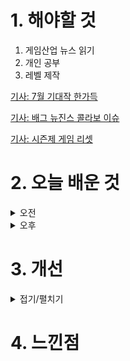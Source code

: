 
# 1. 해야할 것

1. 게임산업 뉴스 읽기 
2. 개인 공부  
3. 레벨 제작

[기사: 7월 기대작 한가득](https://www.gamemeca.com/view.php?gid=1750396)

[기사: 배그 뉴진스 콜라보 이슈](https://www.gameinsight.co.kr/news/articleView.html?idxno=32687)

[기사: 시즌제 게임 리셋](https://www.gameinsight.co.kr/news/articleView.html?idxno=32700)

# 2. 오늘 배운 것

<details>
<summary>오전</summary>

## 오늘의 뉴스
### 7월 기대작
![image](https://github.com/JM94Ent/TIL-WIL/assets/143363550/cec26661-0c78-4dcf-a593-19c196863416)
```
새로운 신작 게임들이 많이 나온다.
새로운 생각과 재미를 엿볼 수 있는 기회랄까
개인적으로는 호연과 젠레스 존제로가 가장 기대가 된다.
```

### 배그 뉴진스 콜라보 이슈
![image](https://github.com/JM94Ent/TIL-WIL/assets/143363550/5439616c-aee7-4d8f-bcf4-4ce1f475860b)
```
뉴진스 멤버를 플레이할 수 있지만
그 캐릭터가 입는 옷에 따라 이미지가 바뀔 수 있다는 것 때문에 골머리를 앓고 있다.
확실히 내가 가지고 있는 옷으로 캐릭터를 꾸밀 수 없다는 점이 아쉽고
이 때문에 이미지에 타격을 받을 수도 있는 아이돌 문제도 좌시할 수 없다.
차라리 이런 캐릭터 콜라보 보다는 춤과 옷같은 상품이 더 자유로울듯?
```

### 시즌제 게임 리셋
![image](https://github.com/JM94Ent/TIL-WIL/assets/143363550/ffde7603-9c10-4b3f-ab9f-02290064a410)
```
로스트아크는 시즌2부터 시작해서 정말 재밌게 즐겼는데 다시 시작할려고 하니까 할 게 너무 많아서
하기가 싫어진다.
이번 로스트아크 리셋은 시즌2처럼 하드 리셋이 아닌 소프트하게 갈 것 같다고하니 기존 유저들에게는 좋지만
새로 시작하는 유저들에게는 그렇게 매력적인 조건이 아닐 것 같다.

차라리 시즌2부터 시작해서 시즌3로 넘어가는 레벨디자인을 한다면 어떨까?
리셋은 필요한만큼 어떻게 두 요소를 잘 취할지 기대가 된다.
```



■ 게임인재단, AI를 활용한 한국의 문화·역사 창작 콘텐츠 공모전 개최
재단법인 게임인재단(공동이사장 남궁훈, 이나정)이 주최하고 한국게임미디어협회(협회장 이택수)가 주관, 게임물관리위원회(위원장 김규철)가 후원하는 ‘2024년 게임인재단 공모전’이 7월 1일 접수를 시작합니다. ‘AI를 활용한 한국의 문화와 역사'를 주제로 한 이번 공모전은 AI 기술을 활용해 우리 문화와 역사를 현대적이고 창의적인 방식으로 재해석한 창작 콘텐츠를 주제로 이미지, 영상, 게임 등 자유롭게 제작 가능하며, 대한민국 국민이라면 누구나 참여할 수 있습니다. 참가자는 7월 31일까지 신청서와 함께 작품을 이메일로 제출하면 됩니다.

■ 컴투스플랫폼, 미술품 조각투자 기업 ‘열매컴퍼니’와 업무협약
컴투스홀딩스(대표 정철호)의 자회사 컴투스플랫폼(대표 최석원)은 미술품 조각투자 플랫폼 ‘아트앤가이드’를 운영하는 ‘열매컴퍼니(대표 김재욱)’와 전략적 파트너십을 체결했다고 1일 밝혔습니다. 양사는 열매컴퍼니에서 진행할 ‘제3호 투자계약증권’ 발행 추진을 위해 상호 협력합니다. 

■ '글로벌 인재 양성' 2024 KeSPA 글로벌 이스포츠 캠프 진행
'2024 KeSPA 글로벌 이스포츠 캠프'가 대전 이스포츠 경기장(대전 유성)에서 5개국 60여 명과 함께한 4일간의 일정을 지난 6월 28일(금) 성공적으로 마무리했습니다. 이들은 3박 4일간 한국의 선진 이스포츠 훈련 프로그램을 체험하고, 전현직 선수들과 훈련하며 실력 향상을 도모하였으며, 이스포츠 국가대표 운영 활성화를 위하여 상호간 협력을 강화하기도 했습니다.

■ '메탈기어는 살아있다' 코나미의 특별 방송 
코나미가 메탈기어 공식 특별 방송 '메탈기어 - 프로덕션 핫라인(METAL GEAR - PRODUCTION HOTLINE)'의 첫 방송을 공개하며 시리즈의 연속성을 알렸습니다. 코나미는 28일 오후 8시 온라인 특별 방송 메탈기어 - 프로덕션 핫라인을 진행했습니다.

■ 총 상금 10만 달러! FIFA, 최초로 'FM' 대회 연다 
국제축구연맹(FIFA)이 최초로 '풋볼 매니저' e스포츠 대회를 개최합니다. FIFA의 e스포츠 브랜드 FIFAe와 '풋볼 매니저' 개발사 스포츠 인터렉티브는 지난 27일, 최초의 FIFAe 풋볼 매니저(FM) 대회를 개최할 예정이라고 밝혔습니다.

■ 김규철 위원장 "게임이용자 위한 열린 창구 필요하다" 
게임물관리위원회(위원장 김규철)가 처음으로 게임이용자의 다양한 의견을 듣는 정책 토론회를 서울 CKL기업지원센터에서 28일 개최했습니다. 김규철 게임물관리위원장은 "게임이용자는 게임산업의 중요한 구성원으로, 게임 정책을 만드는 데 적극적으로 참여할 수 있는 열린 창구가 필요하다"라며 "마차시위로 대표되는 이용자 불만에 게임위도 게임을 관리한다는 측면에서 제대로 대응하지 못했다는 점을 인정한다"고 말했습니다.

■ "e스포츠 지역 연고제 추진" 김성원 의원 대표 재발의
국민의힘 김성원 국회의원(3선, 경기 동두천·양주·연천을)은 지난 27일, e-스포츠(이하 이스포츠)의 지역 연고제 도입, 선수 인권 보호, 국내·국제 이스포츠대회 육성 지원 내용을 담은 「이스포츠(전자스포츠) 진흥에 관한 법률 일부개정법률안」을 대표발의했습니다. 또, 국내 이스포츠 경기장 총 13곳 중 9곳은 수도권에 위치해 있어, 지역 쏠림현상이 심각합니다. 지역 연고제가 도입될 경우 수도권에 집중된 이스포츠 산업이 지방으로 확대되고, 선수 중심의 팬덤을 게임단 중심 팬덤으로 전환함으로써 게임단의 자체 경쟁력 강화 및 관련 일자리 창출 등 여러 긍정적 효과가 기대됩니다.

■ 비주얼 내러티브 강화한 호러파티게임 '스펙트럴 스크림' 
VR 콘텐츠 개발사 스토익 엔터테인먼트가 스팀에 출시한 신작 '스펙트럴 스크림(Spectral Scream)'의 비주얼과 사운드를 업데이트하고, 28일부터 2주간 이어지는 스팀 공식 여름 세일 행사에 참여합니다. 스펙트럴 스크림은 스토익이 지난 5월에 스팀 앞서 해보기 게임으로 출시한 PC와 VR 연동 호러 파티 게임입니다.
</details>


<details>
<summary>오후</summary>


</details>




# 3. 개선


<details>
<summary>접기/펼치기</summary>


</details>



# 4. 느낀점


